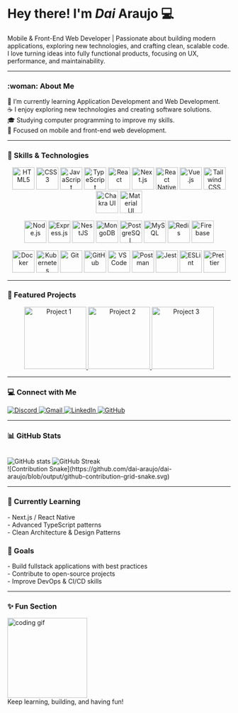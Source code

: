 <p align="center">
  <h1>Hey there! I'm <i>Dai</i> Araujo 💻</h1>
  <p>
    Mobile & Front-End Web Developer | Passionate about building modern applications, exploring new technologies, 
    and crafting clean, scalable code. I love turning ideas into fully functional products, focusing on UX, 
    performance, and maintainability.
  </p>
</p>

---

<p align="center">
  <h3> :woman: About Me </h3>
  🔭 I’m currently learning Application Development and Web Development. <br>
  ☕ I enjoy exploring new technologies and creating software solutions. <br>
  🎓 Studying computer programming to improve my skills. <br>
  💼 Focused on mobile and front-end web development.
</p>

---

<p align="center">
  <h3> 🔧 Skills & Technologies </h3>
</p>

<p align="center">
  <!-- Frontend & Frameworks -->
  <img alt="HTML5" height="50" src="https://img.shields.io/badge/HTML5-E34F26?style=for-the-badge&logo=html5&logoColor=white&labelColor=20232A" />
  <img alt="CSS3" height="50" src="https://img.shields.io/badge/CSS3-1572B6?style=for-the-badge&logo=css3&logoColor=white&labelColor=20232A" />
  <img alt="JavaScript" height="50" src="https://img.shields.io/badge/JavaScript-F7DF1E?style=for-the-badge&logo=javascript&logoColor=black&labelColor=20232A" />
  <img alt="TypeScript" height="50" src="https://img.shields.io/badge/TypeScript-007ACC?style=for-the-badge&logo=typescript&logoColor=white&labelColor=20232A" />
  <img alt="React" height="50" src="https://img.shields.io/badge/React-61DAFB?style=for-the-badge&logo=react&logoColor=white&labelColor=20232A" />
  <img alt="Next.js" height="50" src="https://img.shields.io/badge/Next.js-FFFFFF?style=for-the-badge&logo=next.js&logoColor=000000&labelColor=20232A" />
  <img alt="React Native" height="50" src="https://img.shields.io/badge/React_Native-61DAFB?style=for-the-badge&logo=react&logoColor=white&labelColor=20232A" />
  <img alt="Vue.js" height="50" src="https://img.shields.io/badge/Vue.js-35495E?style=for-the-badge&logo=vuedotjs&logoColor=4FC08D&labelColor=20232A" />
  <img alt="Tailwind CSS" height="50" src="https://img.shields.io/badge/TailwindCSS-38B2AC?style=for-the-badge&logo=tailwind-css&logoColor=white&labelColor=0F172A" />
  <img alt="Chakra UI" height="50" src="https://img.shields.io/badge/Chakra_UI-319795?style=for-the-badge&logo=chakra-ui&logoColor=white&labelColor=1A202C" />
  <img alt="Material UI" height="50" src="https://img.shields.io/badge/Material_UI-007FFF?style=for-the-badge&logo=mui&logoColor=white&labelColor=20232A" />
</p>

<p align="center">
  <!-- Backend & Database -->
  <img alt="Node.js" height="50" src="https://img.shields.io/badge/Node.js-339933?style=for-the-badge&logo=node.js&logoColor=white&labelColor=20232A" />
  <img alt="Express.js" height="50" src="https://img.shields.io/badge/Express.js-000000?style=for-the-badge&logo=express&logoColor=white&labelColor=20232A" />
  <img alt="NestJS" height="50" src="https://img.shields.io/badge/NestJS-E0234E?style=for-the-badge&logo=nestjs&logoColor=white&labelColor=20232A" />
  <img alt="MongoDB" height="50" src="https://img.shields.io/badge/MongoDB-4EA94B?style=for-the-badge&logo=mongodb&logoColor=white&labelColor=20232A" />
  <img alt="PostgreSQL" height="50" src="https://img.shields.io/badge/PostgreSQL-316192?style=for-the-badge&logo=postgresql&logoColor=white&labelColor=20232A" />
  <img alt="MySQL" height="50" src="https://img.shields.io/badge/MySQL-005C84?style=for-the-badge&logo=mysql&logoColor=white&labelColor=20232A" />
  <img alt="Redis" height="50" src="https://img.shields.io/badge/Redis-DD0031?style=for-the-badge&logo=redis&logoColor=white&labelColor=20232A" />
  <img alt="Firebase" height="50" src="https://img.shields.io/badge/Firebase-FFCA28?style=for-the-badge&logo=firebase&logoColor=black&labelColor=20232A" />
</p>

<p align="center">
  <!-- Tools & DevOps -->
  <img alt="Docker" height="50" src="https://img.shields.io/badge/Docker-2CA5E0?style=for-the-badge&logo=docker&logoColor=white&labelColor=20232A" />
  <img alt="Kubernetes" height="50" src="https://img.shields.io/badge/Kubernetes-3069DE?style=for-the-badge&logo=kubernetes&logoColor=white&labelColor=20232A" />
  <img alt="Git" height="50" src="https://img.shields.io/badge/Git-F05032?style=for-the-badge&logo=git&logoColor=white&labelColor=20232A" />
  <img alt="GitHub" height="50" src="https://img.shields.io/badge/GitHub-181717?style=for-the-badge&logo=github&logoColor=white&labelColor=20232A" />
  <img alt="VS Code" height="50" src="https://img.shields.io/badge/VSCode-0078D4?style=for-the-badge&logo=visual-studio-code&logoColor=white&labelColor=20232A" />
  <img alt="Postman" height="50" src="https://img.shields.io/badge/Postman-FF6C37?style=for-the-badge&logo=postman&logoColor=white&labelColor=20232A" />
  <img alt="Jest" height="50" src="https://img.shields.io/badge/Jest-C21325?style=for-the-badge&logo=jest&logoColor=white&labelColor=20232A" />
  <img alt="ESLint" height="50" src="https://img.shields.io/badge/ESLint-3A33D1?style=for-the-badge&logo=eslint&logoColor=white&labelColor=20232A" />
  <img alt="Prettier" height="50" src="https://img.shields.io/badge/Prettier-F7BA3E?style=for-the-badge&logo=prettier&logoColor=white&labelColor=20232A" />
</p>

---

<p align="center">
  <h3> 🚀 Featured Projects </h3>
</p>

<p align="center">
  <a href="https://github.com/dai-araujo/project-1" target="_blank">
    <img alt="Project 1" height="140" src="https://via.placeholder.com/200x120/0d6efd/ffffff?text=Project+1">
  </a>
  <a href="https://github.com/dai-araujo/project-2" target="_blank">
    <img alt="Project 2" height="140" src="https://via.placeholder.com/200x120/6f42c1/ffffff?text=Project+2">
  </a>
  <a href="https://github.com/dai-araujo/project-3" target="_blank">
    <img alt="Project 3" height="140" src="https://via.placeholder.com/200x120/fb6340/ffffff?text=Project+3">
  </a>
</p>

---

<p align="center">
  <h3> 💻 Connect with Me </h3>
  <a href="https://discord.gg/daianapaula#8842" target="_blank">
    <img src="https://img.shields.io/badge/Discord-7289DA?style=for-the-badge&logo=discord&logoColor=white" alt="Discord">
  </a>
  <a href="mailto:daianaadepaula1@gmail.com">
    <img src="https://img.shields.io/badge/Gmail-%23333?style=for-the-badge&logo=gmail&logoColor=white" alt="Gmail">
  </a>
  <a href="https://www.linkedin.com/in/daiana-de-paula-06aa88224/" target="_blank">
    <img src="https://img.shields.io/badge/LinkedIn-0077B5?style=for-the-badge&logo=linkedin&logoColor=white" alt="LinkedIn">
  </a>
  <a href="https://github.com/dai-araujo" target="_blank">
    <img src="https://img.shields.io/badge/GitHub-181717?style=for-the-badge&logo=github&logoColor=white" alt="GitHub">
  </a>
</p>

---

<p align="center">
  <h3> 📊 GitHub Stats </h3>
  <br>
  <img src="https://github-readme-stats.vercel.app/api?username=dai-araujo&show_icons=true&theme=radical&count_private=true" alt="GitHub stats">
  <img src="https://github-readme-streak-stats.herokuapp.com/?user=dai-araujo&theme=radical" alt="GitHub Streak">
  <br>
  ![Contribution Snake](https://github.com/dai-araujo/dai-araujo/blob/output/github-contribution-grid-snake.svg)
</p>

---

<p align="center">
  <h3> 🌱 Currently Learning </h3>
  - Next.js / React Native <br>
  - Advanced TypeScript patterns <br>
  - Clean Architecture & Design Patterns  
</p>

<p align="center">
  <h3> 🎯 Goals </h3>
  - Build fullstack applications with best practices <br>
  - Contribute to open-source projects <br>
  - Improve DevOps & CI/CD skills  
</p>

---

<p align="center">
  <h3> ✨ Fun Section </h3>
  <p>
    <img src="https://media.giphy.com/media/hvRJCLFzcasrR4ia7z/giphy.gif" alt="coding gif" height="180">
    <br>
    Keep learning, building, and having fun!
  </p>
</p>



